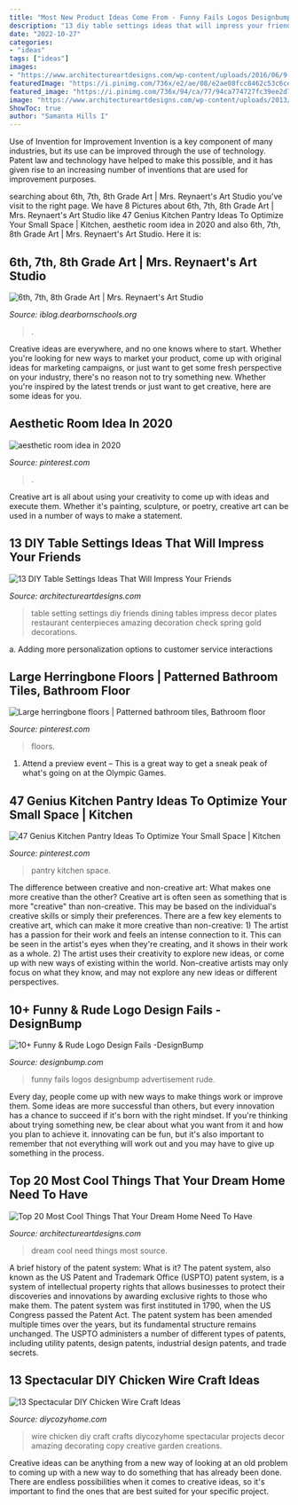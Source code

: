 ```yaml
---
title: "Most New Product Ideas Come From - Funny Fails Logos Designbump Advertisement Rude"
description: "13 diy table settings ideas that will impress your friends"
date: "2022-10-27"
categories:
- "ideas"
tags: ["ideas"]
images:
- "https://www.architectureartdesigns.com/wp-content/uploads/2016/06/9-12.jpg"
featuredImage: "https://i.pinimg.com/736x/e2/ae/08/e2ae08fcc8462c53c6cef1c0fdf1c520.jpg"
featured_image: "https://i.pinimg.com/736x/94/ca/77/94ca774727fc39ee2d7a657dec0ad5de.jpg"
image: "https://www.architectureartdesigns.com/wp-content/uploads/2013/02/DIY-Table-Settings-Ideas-13.jpg"
ShowToc: true
author: "Samanta Hills I"
---
```



Use of Invention for Improvement
Invention is a key component of many industries, but its use can be improved through the use of technology. Patent law and technology have helped to make this possible, and it has given rise to an increasing number of inventions that are used for improvement purposes.

	

		
searching about 6th, 7th, 8th Grade Art | Mrs. Reynaert&#039;s Art Studio you've visit to the right page. We have 8 Pictures about 6th, 7th, 8th Grade Art | Mrs. Reynaert&#039;s Art Studio like 47 Genius Kitchen Pantry Ideas To Optimize Your Small Space | Kitchen, aesthetic room idea in 2020 and also 6th, 7th, 8th Grade Art | Mrs. Reynaert&#039;s Art Studio. Here it is:
		
    
## 6th, 7th, 8th Grade Art | Mrs. Reynaert&#039;s Art Studio

<img loading=lazy src="https://iblog.dearbornschools.org/reynaen/wp-content/uploads/sites/645/2015/11/IMG_32991-e1446485345271.jpg" onerror="this.onerror=null;this.src='https://tse4.mm.bing.net/th?id=OIP.ZbhznAQoVt9UuvQ5r3YUsAHaJ4&amp;pid=15.1';" alt="6th, 7th, 8th Grade Art | Mrs. Reynaert&#039;s Art Studio">

_Source: iblog.dearbornschools.org_

>. 

	

Creative ideas are everywhere, and no one knows where to start. Whether you're looking for new ways to market your product, come up with original ideas for marketing campaigns, or just want to get some fresh perspective on your industry, there's no reason not to try something new. Whether you're inspired by the latest trends or just want to get creative, here are some ideas for you.

    
## Aesthetic Room Idea In 2020

<img loading=lazy src="https://i.pinimg.com/736x/94/ca/77/94ca774727fc39ee2d7a657dec0ad5de.jpg" onerror="this.onerror=null;this.src='https://tse1.mm.bing.net/th?id=OIP.r7PRBuTQhLncW5ChIeQ-jQHaNK&amp;pid=15.1';" alt="aesthetic room idea in 2020">

_Source: pinterest.com_

>. 

	

Creative art is all about using your creativity to come up with ideas and execute them. Whether it's painting, sculpture, or poetry, creative art can be used in a number of ways to make a statement.

    
## 13 DIY Table Settings Ideas That Will Impress Your Friends

<img loading=lazy src="https://www.architectureartdesigns.com/wp-content/uploads/2013/02/DIY-Table-Settings-Ideas-13.jpg" onerror="this.onerror=null;this.src='https://tse1.mm.bing.net/th?id=OIP._BpHLm1ukibcH-yVHwwKxwHaE8&amp;pid=15.1';" alt="13 DIY Table Settings Ideas That Will Impress Your Friends">

_Source: architectureartdesigns.com_

>table setting settings diy friends dining tables impress decor plates restaurant centerpieces amazing decoration check spring gold decorations. 

	

a. Adding more personalization options to customer service interactions 

    
## Large Herringbone Floors | Patterned Bathroom Tiles, Bathroom Floor

<img loading=lazy src="https://i.pinimg.com/736x/e2/ae/08/e2ae08fcc8462c53c6cef1c0fdf1c520.jpg" onerror="this.onerror=null;this.src='https://tse4.mm.bing.net/th?id=OIP.v9N4PluzMTk3WWkDNdHywAAAAA&amp;pid=15.1';" alt="Large herringbone floors | Patterned bathroom tiles, Bathroom floor">

_Source: pinterest.com_

>floors. 

	

1. Attend a preview event – This is a great way to get a sneak peak of what's going on at the Olympic Games.

    
## 47 Genius Kitchen Pantry Ideas To Optimize Your Small Space | Kitchen

<img loading=lazy src="https://i.pinimg.com/736x/7e/2c/0a/7e2c0af1cb7c5469a543f83a4e54323e.jpg" onerror="this.onerror=null;this.src='https://tse1.mm.bing.net/th?id=OIP.ItXluMwiug1JKa_b9BNvjQHaLK&amp;pid=15.1';" alt="47 Genius Kitchen Pantry Ideas To Optimize Your Small Space | Kitchen">

_Source: pinterest.com_

>pantry kitchen space. 

	

The difference between creative and non-creative art: What makes one more creative than the other?
Creative art is often seen as something that is more "creative" than non-creative. This may be based on the individual's creative skills or simply their preferences. There are a few key elements to creative art, which can make it more creative than non-creative: 1) The artist has a passion for their work and feels an intense connection to it. This can be seen in the artist's eyes when they're creating, and it shows in their work as a whole. 2) The artist uses their creativity to explore new ideas, or come up with new ways of existing within the world. Non-creative artists may only focus on what they know, and may not explore any new ideas or different perspectives.

    
## 10+ Funny &amp; Rude Logo Design Fails -DesignBump

<img loading=lazy src="https://designbump.com/wp-content/uploads/2012/08/funny-logos-bad-008.jpg" onerror="this.onerror=null;this.src='https://tse1.mm.bing.net/th?id=OIP.enVSRKVePHTY58XCMFD0bwHaKu&amp;pid=15.1';" alt="10+ Funny &amp; Rude Logo Design Fails -DesignBump">

_Source: designbump.com_

>funny fails logos designbump advertisement rude. 

	

Every day, people come up with new ways to make things work or improve them. Some ideas are more successful than others, but every innovation has a chance to succeed if it's born with the right mindset. If you're thinking about trying something new, be clear about what you want from it and how you plan to achieve it. innovating can be fun, but it's also important to remember that not everything will work out and you may have to give up something in the process.

    
## Top 20 Most Cool Things That Your Dream Home Need To Have

<img loading=lazy src="https://www.architectureartdesigns.com/wp-content/uploads/2016/06/9-12.jpg" onerror="this.onerror=null;this.src='https://tse1.mm.bing.net/th?id=OIP.hJiqjCO4ypuxa13vHmlc7AHaJ4&amp;pid=15.1';" alt="Top 20 Most Cool Things That Your Dream Home Need To Have">

_Source: architectureartdesigns.com_

>dream cool need things most source. 

	

A brief history of the patent system: What is it?
The patent system, also known as the US Patent and Trademark Office (USPTO) patent system, is a system of intellectual property rights that allows businesses to protect their discoveries and innovations by awarding exclusive rights to those who make them. The patent system was first instituted in 1790, when the US Congress passed the Patent Act. The patent system has been amended multiple times over the years, but its fundamental structure remains unchanged. The USPTO administers a number of different types of patents, including utility patents, design patents, industrial design patents, and trade secrets.

    
## 13 Spectacular DIY Chicken Wire Craft Ideas

<img loading=lazy src="https://diycozyhome.com/wp-content/uploads/2016/06/chicken-wire-crafts.jpg" onerror="this.onerror=null;this.src='https://tse4.mm.bing.net/th?id=OIP.HelzfazZdVR4POXBXf_S-AHaD3&amp;pid=15.1';" alt="13 Spectacular DIY Chicken Wire Craft Ideas">

_Source: diycozyhome.com_

>wire chicken diy craft crafts diycozyhome spectacular projects decor amazing decorating copy creative garden creations. 

	

Creative ideas can be anything from a new way of looking at an old problem to coming up with a new way to do something that has already been done. There are endless possibilities when it comes to creative ideas, so it's important to find the ones that are best suited for your specific project.

